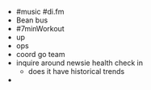 - #music #di.fm
- Bean bus
- #7minWorkout
- up
- ops
- coord go team
- inquire around newsie health check in
	- does it have historical trends
-